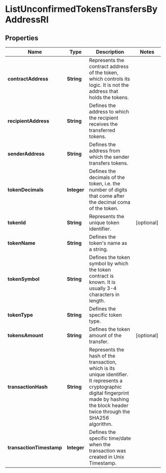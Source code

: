 

# ListUnconfirmedTokensTransfersByAddressRI


## Properties

| Name | Type | Description | Notes |
|------------ | ------------- | ------------- | -------------|
|**contractAddress** | **String** | Represents the contract address of the token, which controls its logic. It is not the address that holds the tokens. |  |
|**recipientAddress** | **String** | Defines the address to which the recipient receives the transferred tokens. |  |
|**senderAddress** | **String** | Defines the address from which the sender transfers tokens. |  |
|**tokenDecimals** | **Integer** | Defines the decimals of the token, i.e. the number of digits that come after the decimal coma of the token. |  |
|**tokenId** | **String** | Represents the unique token identifier. |  [optional] |
|**tokenName** | **String** | Defines the token&#39;s name as a string. |  |
|**tokenSymbol** | **String** | Defines the token symbol by which the token contract is known. It is usually 3-4 characters in length. |  |
|**tokenType** | **String** | Defines the specific token type. |  |
|**tokensAmount** | **String** | Defines the token amount of the transfer. |  [optional] |
|**transactionHash** | **String** | Represents the hash of the transaction, which is its unique identifier. It represents a cryptographic digital fingerprint made by hashing the block header twice through the SHA256 algorithm. |  |
|**transactionTimestamp** | **Integer** | Defines the specific time/date when the transaction was created in Unix Timestamp. |  |



